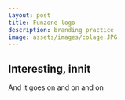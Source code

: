 ```yaml
---
layout: post
title: Funzone logo
description: branding practice
image: assets/images/colage.JPG
---
```


## Interesting, innit

And it goes on and on and on